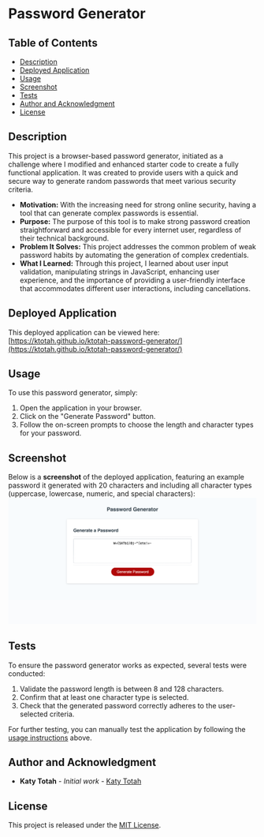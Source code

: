 # Password Generator

## Table of Contents
- [Description](#description)
- [Deployed Application](#deployed-application)
- [Usage](#usage)
- [Screenshot](#screenshot)
- [Tests](#tests)
- [Author and Acknowledgment](#author-and-acknowledgment)
- [License](#license)

## Description 
This project is a browser-based password generator, initiated as a challenge where I modified and enhanced starter code to create a fully functional application. It was created to provide users with a quick and secure way to generate random passwords that meet various security criteria.

- **Motivation:** With the increasing need for strong online security, having a tool that can generate complex passwords is essential.
- **Purpose:** The purpose of this tool is to make strong password creation straightforward and accessible for every internet user, regardless of their technical background.
- **Problem It Solves:** This project addresses the common problem of weak password habits by automating the generation of complex credentials.
- **What I Learned:** Through this project, I learned about user input validation, manipulating strings in JavaScript, enhancing user experience, and the importance of providing a user-friendly interface that accommodates different user interactions, including cancellations. 

## Deployed Application
This deployed application can be viewed here: [https://ktotah.github.io/ktotah-password-generator/](https://ktotah.github.io/ktotah-password-generator/)

## Usage
To use this password generator, simply:

1. Open the application in your browser. 
2. Click on the "Generate Password" button.
3. Follow the on-screen prompts to choose the length and character types for your password.

## Screenshot
Below is a **screenshot** of the deployed application, featuring an example password it generated with 20 characters and including all character types (uppercase, lowercase, numeric, and special characters):
![Screenshot of the Password Generator app showing an example of a generated password in the display area](assets/images/screenshot.png)

## Tests
To ensure the password generator works as expected, several tests were conducted:

1. Validate the password length is between 8 and 128 characters.
2. Confirm that at least one character type is selected.
3. Check that the generated password correctly adheres to the user-selected criteria.

For further testing, you can manually test the application by following the [usage instructions](#usage) above.

## Author and Acknowledgment
- **Katy Totah** - *Initial work* - [Katy Totah](https://github.com/ktotah)

## License
This project is released under the [MIT License](./LICENSE).

